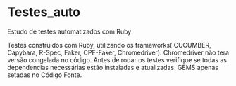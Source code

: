 # Testes_auto
Estudo de testes automatizados com Ruby

Testes construídos com Ruby, utilizando os frameworks( CUCUMBER, Capybara, R-Spec, Faker, CPF-Faker, Chromedriver).
Chromedriver não tera versão congelada no código.
Antes de rodar os testes verifique se todas as dependencias necessárias estão instaladas e atualizadas.
GEMS apenas setadas no Código Fonte.

